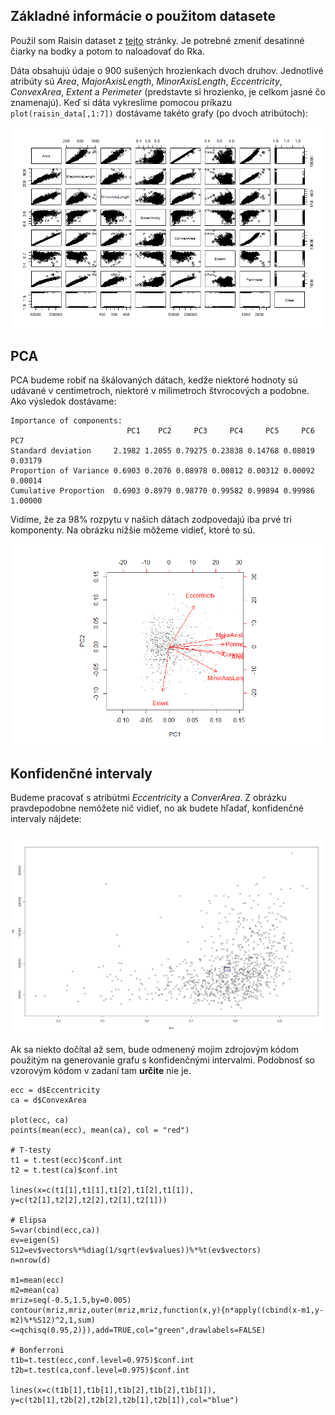 ## Základné informácie o použitom datasete

Použil som Raisin dataset z [tejto](https://www.muratkoklu.com/datasets/) stránky. Je potrebné zmeniť desatinné čiarky na bodky a potom to naloadovať do Rka.

Dáta obsahujú údaje o 900 sušených hrozienkach dvoch druhov. Jednotlivé atribúty sú *Area*, *MajorAxisLength*, *MinorAxisLength*, *Eccentricity*, *ConvexArea*, *Extent* a *Perimeter* (predstavte si hrozienko, je celkom jasné čo znamenajú). Keď si dáta vykreslíme pomocou príkazu `plot(raisin_data[,1:7])` dostávame takéto grafy (po dvoch atribútoch):

![Grafy](Pictures/E04P01.png)


## PCA

PCA budeme robiť na škálovaných dátach, kedže niektoré hodnoty sú udávané v centimetroch, niektoré v milimetroch štvrocových a podobne. Ako výsledok dostávame:

```
Importance of components:
                          PC1    PC2     PC3     PC4     PC5     PC6     PC7
Standard deviation     2.1982 1.2055 0.79275 0.23838 0.14768 0.08019 0.03179
Proportion of Variance 0.6903 0.2076 0.08978 0.00812 0.00312 0.00092 0.00014
Cumulative Proportion  0.6903 0.8979 0.98770 0.99582 0.99894 0.99986 1.00000
```

Vidíme, že za 98% rozpytu v našich dátach zodpovedajú iba prvé tri komponenty. Na obrázku nižšie môžeme vidieť, ktoré to sú.

![PCA](Pictures/E04P02.png)


## Konfidenčné intervaly

Budeme pracovať s atribútmi *Eccentricity* a *ConverArea*. Z obrázku pravdepodobne nemôžete nič vidieť, no ak budete hľadať, konfidenčné intervaly nájdete:

![CI](Pictures/E04P03.png)

Ak sa niekto dočítal až sem, bude odmenený mojim zdrojovým kódom použitým na generovanie grafu s konfidenčnými intervalmi. Podobnosť so vzorovým kódom v zadaní tam **určite** nie je.

```
ecc = d$Eccentricity
ca = d$ConvexArea

plot(ecc, ca)
points(mean(ecc), mean(ca), col = "red")

# T-testy
t1 = t.test(ecc)$conf.int
t2 = t.test(ca)$conf.int

lines(x=c(t1[1],t1[1],t1[2],t1[2],t1[1]), y=c(t2[1],t2[2],t2[2],t2[1],t2[1]))

# Elipsa
S=var(cbind(ecc,ca))
ev=eigen(S)
S12=ev$vectors%*%diag(1/sqrt(ev$values))%*%t(ev$vectors)
n=nrow(d)

m1=mean(ecc)
m2=mean(ca)
mriz=seq(-0.5,1.5,by=0.005)
contour(mriz,mriz,outer(mriz,mriz,function(x,y){n*apply((cbind(x-m1,y-m2)%*%S12)^2,1,sum)<=qchisq(0.95,2)}),add=TRUE,col="green",drawlabels=FALSE)

# Bonferroni
t1b=t.test(ecc,conf.level=0.975)$conf.int
t2b=t.test(ca,conf.level=0.975)$conf.int

lines(x=c(t1b[1],t1b[1],t1b[2],t1b[2],t1b[1]), y=c(t2b[1],t2b[2],t2b[2],t2b[1],t2b[1]),col="blue")
```
